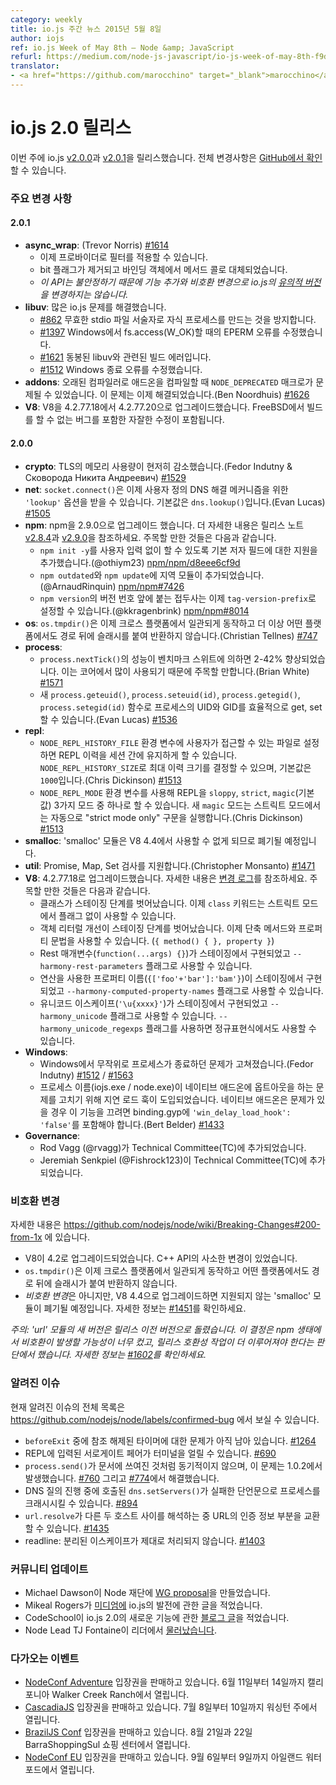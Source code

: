 ```yaml
---
category: weekly
title: io.js 주간 뉴스 2015년 5월 8일
author: iojs
ref: io.js Week of May 8th — Node &amp; JavaScript
refurl: https://medium.com/node-js-javascript/io-js-week-of-may-8th-f9ddd8d3080c
translator:
- <a href="https://github.com/marocchino" target="_blank">marocchino</a>
---
```


<!--
# io.js 2.0 releases
This week we had two io.js releases [v2.0.0](https://iojs.org/dist/v2.0.0/) and [v2.0.1](https://iojs.org/dist/v2.0.1/), complete changelog can be found [on GitHub](https://github.com/nodejs/node/blob/v1.x/CHANGELOG.md).
-->

# io.js 2.0 릴리스

이번 주에 io.js [v2.0.0](https://iojs.org/dist/v2.0.0/)과 [v2.0.1](https://iojs.org/dist/v2.0.1/)을 릴리스했습니다. 전체 변경사항은 [GitHub에서 확인](https://github.com/nodejs/node/blob/v1.x/CHANGELOG.md)할 수 있습니다.

<!--
### Notable changes

#### 2.0.1
* **async_wrap**: (Trevor Norris) [#1614](https://github.com/nodejs/node/pull/1614)
  - it is now possible to filter by providers
  - bit flags have been removed and replaced with method calls on the binding object
  - _note that this is an unstable API so feature additions and breaking changes won't change io.js semver_
* **libuv**: resolves numerous io.js issues:
  - [#862](https://github.com/nodejs/node/issues/862) prevent spawning child processes with invalid stdio file descriptors
  - [#1397](https://github.com/nodejs/node/issues/1397) fix EPERM error with fs.access(W_OK) on Windows
  - [#1621](https://github.com/nodejs/node/issues/1621) build errors associated with the bundled libuv
  - [#1512](https://github.com/nodejs/node/issues/1512) should properly fix Windows termination errors
* **addons**: the `NODE_DEPRECATED` macro was causing problems when compiling addons with older compilers, this should now be resolved (Ben Noordhuis) [#1626](https://github.com/nodejs/node/pull/1626)
* **V8**: upgrade V8 from 4.2.77.18 to 4.2.77.20 with minor fixes, including a bug preventing builds on FreeBSD

#### 2.0.0
* **crypto**: significantly reduced memory usage for TLS (Fedor Indutny & Сковорода Никита Андреевич) [#1529](https://github.com/nodejs/node/pull/1529)
* **net**: `socket.connect()` now accepts a `'lookup'` option for a custom DNS resolution mechanism, defaults to `dns.lookup()` (Evan Lucas) [#1505](https://github.com/nodejs/node/pull/1505)
* **npm**: Upgrade npm to 2.9.0. See the [v2.8.4](https://github.com/npm/npm/releases/tag/v2.8.4) and [v2.9.0](https://github.com/npm/npm/releases/tag/v2.9.0) release notes for details. Notable items:
  - Add support for default author field to make `npm init -y` work without user-input (@othiym23) [npm/npm/d8eee6cf9d](https://github.com/npm/npm/commit/d8eee6cf9d2ff7aca68dfaed2de76824a3e0d9af)
  - Include local modules in `npm outdated` and `npm update` (@ArnaudRinquin) [npm/npm#7426](https://github.com/npm/npm/issues/7426)
  - The prefix used before the version number on `npm version` is now configurable via `tag-version-prefix` (@kkragenbrink) [npm/npm#8014](https://github.com/npm/npm/issues/8014)
* **os**: `os.tmpdir()` is now cross-platform consistent and will no longer returns a path with a trailling slash on any platform (Christian Tellnes) [#747](https://github.com/nodejs/node/pull/747)
* **process**:
  - `process.nextTick()` performance has been improved by between 2-42% across the benchmark suite, notable because this is heavily used across core (Brian White) [#1571](https://github.com/nodejs/node/pull/1571)
  - New `process.geteuid()`, `process.seteuid(id)`, `process.getegid()` and `process.setegid(id)` methods allow you to get and set effective UID and GID of the process (Evan Lucas) [#1536](https://github.com/nodejs/node/pull/1536)
* **repl**:
  - REPL history can be persisted across sessions if the `NODE_REPL_HISTORY_FILE` environment variable is set to a user accessible file, `NODE_REPL_HISTORY_SIZE` can set the maximum history size and defaults to `1000` (Chris Dickinson) [#1513](https://github.com/nodejs/node/pull/1513)
  - The REPL can be placed in to one of three modes using the `NODE_REPL_MODE` environment variable: `sloppy`, `strict` or `magic` (default); the new `magic` mode will automatically run "strict mode only" statements in strict mode (Chris Dickinson) [#1513](https://github.com/nodejs/node/pull/1513)
* **smalloc**: the 'smalloc' module has been deprecated due to changes coming in V8 4.4 that will render it unusable
* **util**: add Promise, Map and Set inspection support (Christopher Monsanto) [#1471](https://github.com/nodejs/node/pull/1471)
* **V8**: upgrade to 4.2.77.18, see the [ChangeLog](https://chromium.googlesource.com/v8/v8/+/refs/heads/4.2.77/ChangeLog) for full details. Notable items:
  - Classes have moved out of staging; the `class` keyword is now usable in strict mode without flags
  - Object literal enhancements have moved out of staging; shorthand method and property syntax is now usable (`{ method() { }, property }`)
  - Rest parameters (`function(...args) {}`) are implemented in staging behind the `--harmony-rest-parameters` flag
  - Computed property names (`{['foo'+'bar']:'bam'}`) are implemented in staging behind the `--harmony-computed-property-names` flag
  - Unicode escapes (`'\u{xxxx}'`) are implemented in staging behind the `--harmony_unicode` flag and the `--harmony_unicode_regexps` flag for use in regular expressions
* **Windows**:
  - Random process termination on Windows fixed (Fedor Indutny)  [#1512](https://github.com/nodejs/node/issues/1512) / [#1563](https://github.com/nodejs/node/pull/1563)
  - The delay-load hook introduced to fix issues with process naming (iojs.exe / node.exe) has been made opt-out for native add-ons. Native add-ons should include `'win_delay_load_hook': 'false'` in their binding.gyp to disable this feature if they experience problems . (Bert Belder) [#1433](https://github.com/nodejs/node/pull/1433)
* **Governance**:
  - Rod Vagg (@rvagg) was added to the Technical Committee (TC)
  - Jeremiah Senkpiel (@Fishrock123) was added to the Technical Committee (TC)
-->

### 주요 변경 사항

#### 2.0.1

* **async_wrap**: (Trevor Norris) [#1614](https://github.com/nodejs/node/pull/1614)
  - 이제 프로바이더로 필터를 적용할 수 있습니다.
  - bit 플래그가 제거되고 바인딩 객체에서 메서드 콜로 대체되었습니다.
  - _이 API는 불안정하기 때문에 기능 추가와 비호환 변경으로 io.js의 [유의적 버전](http://semver.org/lang/ko/)을 변경하지는 않습니다._
* **libuv**: 많은 io.js 문제를 해결했습니다.
  - [#862](https://github.com/nodejs/node/issues/862) 무효한 stdio 파일 서술자로 자식 프로세스를 만드는 것을 방지합니다.
  - [#1397](https://github.com/nodejs/node/issues/1397) Windows에서 fs.access(W_OK)할 때의 EPERM 오류를 수정했습니다.
  - [#1621](https://github.com/nodejs/node/issues/1621) 동봉된 libuv와 관련된 빌드 에러입니다.
  - [#1512](https://github.com/nodejs/node/issues/1512) Windows 종료 오류를 수정했습니다.
* **addons**: 오래된 컴파일러로 애드온을 컴파일할 때 `NODE_DEPRECATED` 매크로가 문제될 수 있었습니다. 이 문제는 이제 해결되었습니다.(Ben Noordhuis) [#1626](https://github.com/nodejs/node/pull/1626)
* **V8**: V8을 4.2.77.18에서 4.2.77.20으로 업그레이드했습니다. FreeBSD에서 빌드를 할 수 없는 버그를 포함한 자잘한 수정이 포함됩니다.

#### 2.0.0

* **crypto**: TLS의 메모리 사용량이 현저히 감소했습니다.(Fedor Indutny & Сковорода Никита Андреевич) [#1529](https://github.com/nodejs/node/pull/1529)
* **net**: `socket.connect()`은 이제 사용자 정의 DNS 해결 메커니즘을 위한 `'lookup'` 옵션을 받을 수 있습니다. 기본값은 `dns.lookup()`입니다.(Evan Lucas) [#1505](https://github.com/nodejs/node/pull/1505)
* **npm**: npm을 2.9.0으로 업그레이드 했습니다. 더 자세한 내용은 릴리스 노트 [v2.8.4](https://github.com/npm/npm/releases/tag/v2.8.4)과 [v2.9.0](https://github.com/npm/npm/releases/tag/v2.9.0)을 참조하세요. 주목할 만한 것들은 다음과 같습니다.
  - `npm init -y`를 사용자 입력 없이 할 수 있도록 기본 저자 필드에 대한 지원을 추가했습니다.(@othiym23) [npm/npm/d8eee6cf9d](https://github.com/npm/npm/commit/d8eee6cf9d2ff7aca68dfaed2de76824a3e0d9af)
  - `npm outdated`와 `npm update`에 지역 모듈이 추가되었습니다.(@ArnaudRinquin) [npm/npm#7426](https://github.com/npm/npm/issues/7426)
  - `npm version`의 버전 번호 앞에 붙는 접두사는 이제 `tag-version-prefix`로 설정할 수 있습니다.(@kkragenbrink) [npm/npm#8014](https://github.com/npm/npm/issues/8014)
* **os**: `os.tmpdir()`은 이제 크로스 플랫폼에서 일관되게 동작하고 더 이상 어떤 플랫폼에서도 경로 뒤에 슬래시를 붙여 반환하지 않습니다.(Christian Tellnes) [#747](https://github.com/nodejs/node/pull/747)
* **process**:
  - `process.nextTick()`의 성능이 벤치마크 스위트에 의하면 2-42% 향상되었습니다. 이는 코어에서 많이 사용되기 때문에 주목할 만합니다.(Brian White) [#1571](https://github.com/nodejs/node/pull/1571)
  - 새 `process.geteuid()`, `process.seteuid(id)`, `process.getegid()`, `process.setegid(id)` 함수로 프로세스의 UID와 GID를 효율적으로 get, set할 수 있습니다.(Evan Lucas) [#1536](https://github.com/nodejs/node/pull/1536)
* **repl**:
  - `NODE_REPL_HISTORY_FILE` 환경 변수에 사용자가 접근할 수 있는 파일로 설정하면 REPL 이력을 세션 간에 유지하게 할 수 있습니다. `NODE_REPL_HISTORY_SIZE`로 최대 이력 크기를 결정할 수 있으며, 기본값은 `1000`입니다.(Chris Dickinson) [#1513](https://github.com/nodejs/node/pull/1513)
  - `NODE_REPL_MODE` 환경 변수를 사용해 REPL을 `sloppy`, `strict`, `magic`(기본값) 3가지 모드 중 하나로 할 수 있습니다. 새 `magic` 모드는 스트릭트 모드에서는 자동으로 "strict mode only" 구문을 실행합니다.(Chris Dickinson) [#1513](https://github.com/nodejs/node/pull/1513)
* **smalloc**: 'smalloc' 모듈은 V8 4.4에서 사용할 수 없게 되므로 폐기될 예정입니다.
* **util**: Promise, Map, Set 검사를 지원합니다.(Christopher Monsanto) [#1471](https://github.com/nodejs/node/pull/1471)
* **V8**: 4.2.77.18로 업그레이드했습니다. 자세한 내용은 [변경 로그](https://chromium.googlesource.com/v8/v8/+/refs/heads/4.2.77/ChangeLog)를 참조하세요. 주목할 만한 것들은 다음과 같습니다.
  - 클래스가 스테이징 단계를 벗어났습니다. 이제 `class` 키워드는 스트릭트 모드에서 플래그 없이 사용할 수 있습니다.
  - 객체 리터럴 개선이 스테이징 단계를 벗어났습니다. 이제 단축 메서드와 프로퍼티 문법을 사용할 수 있습니다. (`{ method() { }, property }`)
  - Rest 매개변수(`function(...args) {}`)가 스테이징에서 구현되었고 `--harmony-rest-parameters` 플래그로 사용할 수 있습니다.
  - 연산을 사용한 프로퍼티 이름(`{['foo'+'bar']:'bam'}`)이 스테이징에서 구현되었고 `--harmony-computed-property-names` 플래그로 사용할 수 있습니다.
  - 유니코드 이스케이프(`'\u{xxxx}'`)가 스테이징에서 구현되었고 `--harmony_unicode` 플래그로 사용할 수 있습니다. `--harmony_unicode_regexps` 플래그를 사용하면 정규표현식에서도 사용할 수 있습니다.
* **Windows**:
  - Windows에서 무작위로 프로세스가 종료하던 문제가 고쳐졌습니다.(Fedor Indutny)  [#1512](https://github.com/nodejs/node/issues/1512) / [#1563](https://github.com/nodejs/node/pull/1563)
  - 프로세스 이름(iojs.exe / node.exe)이 네이티브 애드온에 옵트아웃을 하는 문제를 고치기 위해 지연 로드 훅이 도입되었습니다. 네이티브 애드온은 문제가 있을 경우 이 기능을 끄려면 binding.gyp에 `'win_delay_load_hook': 'false'`를 포함해야 합니다.(Bert Belder) [#1433](https://github.com/nodejs/node/pull/1433)
* **Governance**:
  - Rod Vagg (@rvagg)가 Technical Committee(TC)에 추가되었습니다.
  - Jeremiah Senkpiel (@Fishrock123)이 Technical Committee(TC)에 추가되었습니다.

<!--
### Breaking changes

Full details at https://github.com/nodejs/node/wiki/Breaking-Changes#200-from-1x

* V8 upgrade to 4.2, minor changes to C++ API
* `os.tmpdir()` is now cross-platform consistent and will no longer returns a path with a trailling slash on any platform
* While not a *breaking change* the 'smalloc' module has been deprecated in anticipation of it becoming unsupportable with a future upgrade to V8 4.4. See [#1451](https://github.com/nodejs/node/issues/1451)  for further information.

_Note: a new version of the 'url' module was reverted prior to release as it was decided the potential for breakage across the npm ecosystem was too great and that more compatibility work needed to be done before releasing it. See [#1602](https://github.com/nodejs/node/pull/1602) for further information._
-->

### 비호환 변경

자세한 내용은 https://github.com/nodejs/node/wiki/Breaking-Changes#200-from-1x 에 있습니다.

* V8이 4.2로 업그레이드되었습니다. C++ API의 사소한 변경이 있었습니다.
* `os.tmpdir()`은 이제 크로스 플랫폼에서 일관되게 동작하고 어떤 플랫폼에서도 경로 뒤에 슬래시가 붙여 반환하지 않습니다.
* *비호환 변경*은 아니지만, V8 4.4으로 업그레이드하면 지원되지 않는 'smalloc' 모듈이 폐기될 예정입니다. 자세한 정보는 [#1451](https://github.com/nodejs/node/issues/1451)를 확인하세요.

_주의: 'url' 모듈의 새 버전은 릴리스 이전 버전으로 돌렸습니다. 이 결정은 npm 생태에서 비호환이 발생할 가능성이 너무 컸고, 릴리스 호환성 작업이 더 이루어져야 한다는 판단에서 했습니다. 자세한 정보는 [#1602](https://github.com/nodejs/node/pull/1602)를 확인하세요._

<!--
### Known issues
See https://github.com/nodejs/node/labels/confirmed-bug for complete and current list of known issues.

* Some problems with unreferenced timers running during `beforeExit` are still to be resolved. See [#1264](https://github.com/nodejs/node/issues/1264).
* Surrogate pair in REPL can freeze terminal [#690](https://github.com/nodejs/node/issues/690)
* `process.send()` is not synchronous as the docs suggest, a regression introduced in 1.0.2, see [#760](https://github.com/nodejs/node/issues/760) and fix in [#774](https://github.com/nodejs/node/issues/774)
* Calling `dns.setServers()` while a DNS query is in progress can cause the process to crash on a failed assertion [#894](https://github.com/nodejs/node/issues/894)
* `url.resolve` may transfer the auth portion of the url when resolving between two full hosts, see [#1435](https://github.com/nodejs/node/issues/1435).
* readline: split escapes are processed incorrectly, see [#1403](https://github.com/nodejs/node/issues/1403)
-->

### 알려진 이슈

현재 알려진 이슈의 전체 목록은 https://github.com/nodejs/node/labels/confirmed-bug 에서 보실 수 있습니다.

* `beforeExit` 중에 참조 해제된 타이머에 대한 문제가 아직 남아 있습니다. [#1264](https://github.com/nodejs/node/issues/1264)
* REPL에 입력된 서로게이트 페어가 터미널을 얼릴 수 있습니다. [#690](https://github.com/nodejs/node/issues/690)
* `process.send()`가 문서에 쓰여진 것처럼 동기적이지 않으며, 이 문제는 1.0.2에서 발생했습니다. [#760](https://github.com/nodejs/node/issues/760) 그리고 [#774](https://github.com/nodejs/node/issues/774)에서 해결했습니다.
* DNS 질의 진행 중에 호출된 `dns.setServers()`가 실패한 단언문으로 프로세스를 크래시시킬 수 있습니다. [#894](https://github.com/nodejs/node/issues/894)
* `url.resolve`가 다른 두 호스트 사이를 해석하는 중 URL의 인증 정보 부분을 교환할 수 있습니다. [#1435](https://github.com/nodejs/node/issues/1435)
* readline: 분리된 이스케이프가 제대로 처리되지 않습니다. [#1403](https://github.com/nodejs/node/issues/1403)

<!--
### Community Updates

* Michael Dawson creates [WG proposal](https://github.com/mhdawson/workgroup-proposals) under the Node Foundation.
* Mikeal Rogers wrote about growing up of io.js [on Medium](https://medium.com/node-js-javascript/growing-up-27d6cc8b7c53).
* CodeSchool [blog post](https://www.codeschool.com/blog/2015/05/08/whats-new-in-io-js-2-0-0/) on what's new in io.js 2.0.
* Node Lead TJ Fontaine [steps back](http://blog.nodejs.org/2015/05/08/next-chapter/) from leader.
-->

### 커뮤니티 업데이트

* Michael Dawson이 Node 재단에 [WG proposal](https://github.com/mhdawson/workgroup-proposals)을 만들었습니다.
* Mikeal Rogers가 [미디엄에](https://medium.com/node-js-javascript/growing-up-27d6cc8b7c53) io.js의 발전에 관한 글을 적었습니다.
* CodeSchool이 io.js 2.0의 새로운 기능에 관한 [블로그 글](https://www.codeschool.com/blog/2015/05/08/whats-new-in-io-js-2-0-0/)을 적었습니다.
* Node Lead TJ Fontaine이 리더에서 [물러났습니다](http://blog.nodejs.org/2015/05/08/next-chapter/).

<!--
### Upcoming Events

* [NodeConf Adventure](http://nodeconf.com/) tickets are on sale, June 11th - 14th at Walker Creek Ranch, CA
* [CascadiaJS](http://2015.cascadiajs.com/) tickets are on sale, July 8th - 10th at Washington State
* [BrazilJS Conf](http://braziljs.com.br/) tickets are on sale, August 21st - 22nd at Shopping Center BarraShoppingSul
* [NodeConf EU](http://nodeconf.eu/) tickets are on sale, September 6th - 9th at Waterford, Ireland
-->

### 다가오는 이벤트
* [NodeConf Adventure](http://nodeconf.com/) 입장권을 판매하고 있습니다. 6월 11일부터 14일까지 캘리포니아 Walker Creek Ranch에서 열립니다.
* [CascadiaJS](http://2015.cascadiajs.com/) 입장권을 판매하고 있습니다. 7월 8일부터 10일까지 워싱턴 주에서 열립니다.
* [BrazilJS Conf](http://braziljs.com.br/) 입장권을 판매하고 있습니다. 8월 21일과 22일 BarraShoppingSul 쇼핑 센터에서 열립니다.
* [NodeConf EU](http://nodeconf.eu/) 입장권을 판매하고 있습니다. 9월 6일부터 9일까지 아일랜드 워터포드에서 열립니다.
